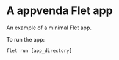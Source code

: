 # A appvenda Flet app

An example of a minimal Flet app.

To run the app:

```
flet run [app_directory]
```